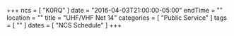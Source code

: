 +++
ncs = [ "K0RQ" ]
date = "2016-04-03T21:00:00-05:00"
endTime = ""
location = ""
title = "UHF/VHF Net 14"
categories = [ "Public Service" ]
tags = [ "" ]
dates = [ "NCS Schedule" ]
+++
